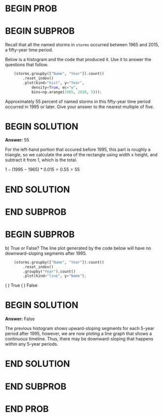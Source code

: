 # BEGIN PROB

# BEGIN SUBPROB

Recall that all the named storms in `storms` occurred between 1965 and 2015, a fifty-year
time period.

Below is a histogram and the code that produced it. Use it to answer the questions that
follow.

```py
    (storms.groupby(["Name", "Year"]).count()
        .reset_index()
        .plot(kind="hist", y="Year",
            density=True, ec="w",
            bins=np.arange(1965, 2020, 5)));
```

Approximately 55 percent of named storms in this fifty-year time period
occurred in 1995 or later. Give your answer to the nearest multiple of five.

# BEGIN SOLUTION

**Answer:** 55

For the left-hand portion that occured before 1995, this part is roughly a triangle, so we calculate the area of the rectangle using width x height, and subtract it from 1, which is the total. 

$1-(1995-1965)*0.015=0.55=55%$


# END SOLUTION

# END SUBPROB



# BEGIN SUBPROB

b) True or False? The line plot generated by the code below will have no downward-sloping
segments after 1995.

```py
    (storms.groupby(["Name", "Year"]).count()
        .reset_index()
        .groupby("Year").count()
        .plot(kind="line", y="Name");
```

( ) True
( ) False


# BEGIN SOLUTION

**Answer:** False

The previous histogram shows upward-sloping segments for each 5-year period after 1995, however, we are now ploting a line graph that shows a continuous timeline. Thus, there may be downward-sloping that happens within any 5-year periods. 

# END SOLUTION

# END SUBPROB
# END PROB




